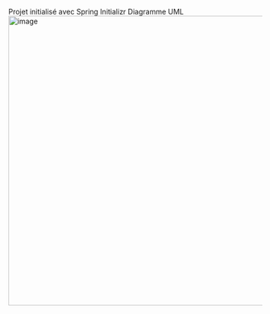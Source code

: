 Projet initialisé avec Spring Initializr
Diagramme UML <img width="1395" height="574" alt="image" src="https://github.com/user-attachments/assets/3587d135-c2a0-4e80-9f75-3ef2e1e05f21" />
